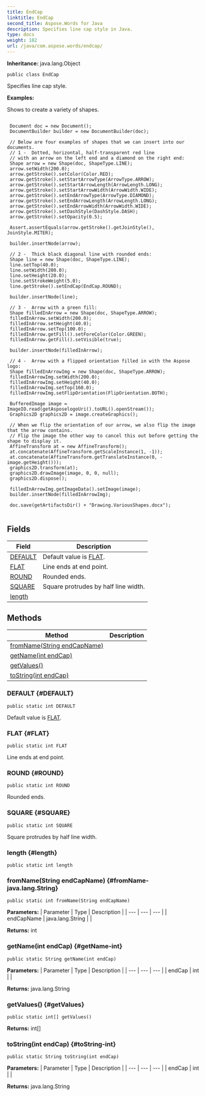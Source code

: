 ```yaml
---
title: EndCap
linktitle: EndCap
second_title: Aspose.Words for Java
description: Specifies line cap style in Java.
type: docs
weight: 182
url: /java/com.aspose.words/endcap/
---
```


**Inheritance:**
java.lang.Object
```
public class EndCap
```

Specifies line cap style.

 **Examples:** 

Shows to create a variety of shapes.

```

 Document doc = new Document();
 DocumentBuilder builder = new DocumentBuilder(doc);

 // Below are four examples of shapes that we can insert into our documents.
 // 1 -  Dotted, horizontal, half-transparent red line
 // with an arrow on the left end and a diamond on the right end:
 Shape arrow = new Shape(doc, ShapeType.LINE);
 arrow.setWidth(200.0);
 arrow.getStroke().setColor(Color.RED);
 arrow.getStroke().setStartArrowType(ArrowType.ARROW);
 arrow.getStroke().setStartArrowLength(ArrowLength.LONG);
 arrow.getStroke().setStartArrowWidth(ArrowWidth.WIDE);
 arrow.getStroke().setEndArrowType(ArrowType.DIAMOND);
 arrow.getStroke().setEndArrowLength(ArrowLength.LONG);
 arrow.getStroke().setEndArrowWidth(ArrowWidth.WIDE);
 arrow.getStroke().setDashStyle(DashStyle.DASH);
 arrow.getStroke().setOpacity(0.5);

 Assert.assertEquals(arrow.getStroke().getJoinStyle(), JoinStyle.MITER);

 builder.insertNode(arrow);

 // 2 -  Thick black diagonal line with rounded ends:
 Shape line = new Shape(doc, ShapeType.LINE);
 line.setTop(40.0);
 line.setWidth(200.0);
 line.setHeight(20.0);
 line.setStrokeWeight(5.0);
 line.getStroke().setEndCap(EndCap.ROUND);

 builder.insertNode(line);

 // 3 -  Arrow with a green fill:
 Shape filledInArrow = new Shape(doc, ShapeType.ARROW);
 filledInArrow.setWidth(200.0);
 filledInArrow.setHeight(40.0);
 filledInArrow.setTop(100.0);
 filledInArrow.getFill().setForeColor(Color.GREEN);
 filledInArrow.getFill().setVisible(true);

 builder.insertNode(filledInArrow);

 // 4 -  Arrow with a flipped orientation filled in with the Aspose logo:
 Shape filledInArrowImg = new Shape(doc, ShapeType.ARROW);
 filledInArrowImg.setWidth(200.0);
 filledInArrowImg.setHeight(40.0);
 filledInArrowImg.setTop(160.0);
 filledInArrowImg.setFlipOrientation(FlipOrientation.BOTH);

 BufferedImage image = ImageIO.read(getAsposelogoUri().toURL().openStream());
 Graphics2D graphics2D = image.createGraphics();

 // When we flip the orientation of our arrow, we also flip the image that the arrow contains.
 // Flip the image the other way to cancel this out before getting the shape to display it.
 AffineTransform at = new AffineTransform();
 at.concatenate(AffineTransform.getScaleInstance(1, -1));
 at.concatenate(AffineTransform.getTranslateInstance(0, -image.getHeight()));
 graphics2D.transform(at);
 graphics2D.drawImage(image, 0, 0, null);
 graphics2D.dispose();

 filledInArrowImg.getImageData().setImage(image);
 builder.insertNode(filledInArrowImg);

 doc.save(getArtifactsDir() + "Drawing.VariousShapes.docx");
 
```
## Fields

| Field | Description |
| --- | --- |
| [DEFAULT](#DEFAULT) | Default value is [FLAT](../../com.aspose.words/endcap/\#FLAT). |
| [FLAT](#FLAT) | Line ends at end point. |
| [ROUND](#ROUND) | Rounded ends. |
| [SQUARE](#SQUARE) | Square protrudes by half line width. |
| [length](#length) |  |
## Methods

| Method | Description |
| --- | --- |
| [fromName(String endCapName)](#fromName-java.lang.String) |  |
| [getName(int endCap)](#getName-int) |  |
| [getValues()](#getValues) |  |
| [toString(int endCap)](#toString-int) |  |
### DEFAULT {#DEFAULT}
```
public static int DEFAULT
```


Default value is [FLAT](../../com.aspose.words/endcap/\#FLAT).

### FLAT {#FLAT}
```
public static int FLAT
```


Line ends at end point.

### ROUND {#ROUND}
```
public static int ROUND
```


Rounded ends.

### SQUARE {#SQUARE}
```
public static int SQUARE
```


Square protrudes by half line width.

### length {#length}
```
public static int length
```


### fromName(String endCapName) {#fromName-java.lang.String}
```
public static int fromName(String endCapName)
```




**Parameters:**
| Parameter | Type | Description |
| --- | --- | --- |
| endCapName | java.lang.String |  |

**Returns:**
int
### getName(int endCap) {#getName-int}
```
public static String getName(int endCap)
```




**Parameters:**
| Parameter | Type | Description |
| --- | --- | --- |
| endCap | int |  |

**Returns:**
java.lang.String
### getValues() {#getValues}
```
public static int[] getValues()
```




**Returns:**
int[]
### toString(int endCap) {#toString-int}
```
public static String toString(int endCap)
```




**Parameters:**
| Parameter | Type | Description |
| --- | --- | --- |
| endCap | int |  |

**Returns:**
java.lang.String
